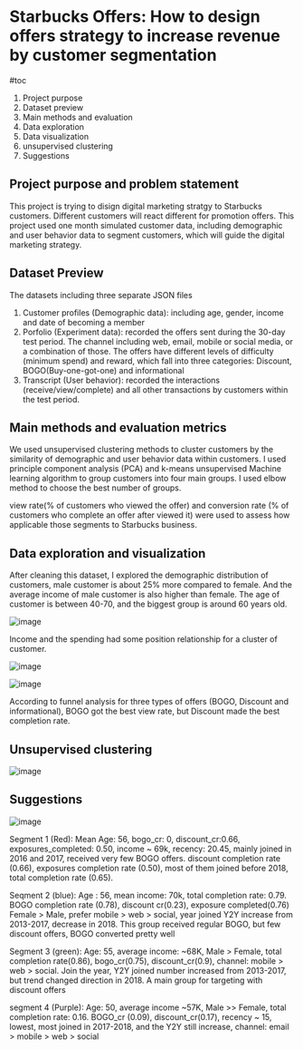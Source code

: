 # Starbucks Offers: How to design offers strategy to increase revenue by customer segmentation

#toc
1. Project purpose
2. Dataset preview
3. Main methods and evaluation
4. Data exploration
5. Data visualization
6. unsupervised clustering
7. Suggestions 


## Project purpose and problem statement
This project is trying to disign digital marketing stratgy to Starbucks customers. Different customers will react different for promotion offers. This project used one month simulated customer data, including demographic and user behavior data to segment customers, which will guide the digital marketing strategy. 

## Dataset Preview
The datasets including three separate JSON files
1. Customer profiles (Demographic data): including age, gender, income and date of becoming a member
2. Porfolio (Experiment data): recorded the offers sent during the 30-day test period. The channel including web, email, mobile or social media, or a combination of those. The offers have different levels of difficulty (minimum spend) and reward, which fall into three categories: Discount, BOGO(Buy-one-got-one) and informational
3. Transcript (User behavior): recorded the interactions (receive/view/complete) and all other transactions by customers within the test period. 


## Main methods and evaluation metrics
We used unsupervised clustering methods to cluster customers by the similarity of demographic and user behavior data within customers. I used principle component analysis (PCA) and k-means unsupervised Machine learning algorithm to group customers into four main groups. I used elbow method to choose the best number of groups. 

view rate(% of customers who viewed the offer) and conversion rate (% of customers who complete an offer after viewed it) were used to assess how applicable those segments to Starbucks business. 


## Data exploration and visualization

After cleaning this dataset, I explored the demographic distribution of customers, male customer is about 25% more compared to female. And the average income of male customer is also higher than female. The age of customer is between 40-70, and the biggest group is around 60 years old. 

![image](https://user-images.githubusercontent.com/26633604/142346198-c0859573-5457-451f-9973-0f8e6a6d1bd9.png)

Income and the spending had some position relationship for a cluster of customer. 

![image](https://user-images.githubusercontent.com/26633604/142346953-35611229-25df-4bc5-86b3-459369ea8230.png)


![image](https://user-images.githubusercontent.com/26633604/142346242-eda77c60-8778-46be-8ae4-de4331d24b28.png)


According to funnel analysis for three types of offers (BOGO, Discount and informational), BOGO got the best view rate, but Discount made the best completion rate. 


## Unsupervised clustering
![image](https://user-images.githubusercontent.com/26633604/141930461-2ab80480-601a-4285-99ff-136ecdf537d4.png)

## Suggestions
![image](https://user-images.githubusercontent.com/26633604/141930554-5e08df34-9d38-484e-ab42-e7c17b6c4e83.png)

Segment 1 (Red): Mean Age: 56, bogo_cr: 0, discount_cr:0.66, exposures_completed: 0.50, income ~ 69k, recency: 20.45, mainly joined in 2016 and 2017, received very few BOGO offers. discount completion rate (0.66), exposures completion rate (0.50), most of them joined before 2018, total completion rate (0.65).

Seqment 2 (blue): Age : 56, mean income: 70k, total completion rate: 0.79. BOGO completion rate (0.78), discount cr(0.23), exposure completed(0.76) Female > Male, prefer mobile > web > social, year joined Y2Y increase from 2013-2017, decrease in 2018. This group received regular BOGO, but few discount offers, BOGO converted pretty well

Segment 3 (green): Age: 55, average income: ~68K, Male > Female, total completion rate(0.86), bogo_cr(0.75), discount_cr(0.9), channel: mobile > web > social. Join the year, Y2Y joined number increased from 2013-2017, but trend changed direction in 2018. A main group for targeting with discount offers

segment 4 (Purple): Age: 50, average income ~57K, Male >> Female, total completion rate: 0.16. BOGO_cr (0.09), discount_cr(0.17), recency ~ 15, lowest, most joined in 2017-2018, and the Y2Y still increase, channel: email > mobile > web > social

